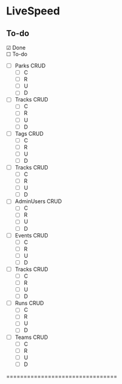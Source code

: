 # LiveSpeed

## To-do

&#9745; Done <br/>
&#9744; To-do <br/>

- &#9744; Parks CRUD
  - &#9744; C
  - &#9744; R
  - &#9744; U
  - &#9744; D
- &#9744; Tracks CRUD
  - &#9744; C
  - &#9744; R
  - &#9744; U
  - &#9744; D
- &#9744; Tags CRUD
  - &#9744; C
  - &#9744; R
  - &#9744; U
  - &#9744; D
- &#9744; Tracks CRUD
  - &#9744; C
  - &#9744; R
  - &#9744; U
  - &#9744; D
- &#9744; AdminUsers CRUD
  - &#9744; C
  - &#9744; R
  - &#9744; U
  - &#9744; D
- &#9744; Events CRUD
  - &#9744; C
  - &#9744; R
  - &#9744; U
  - &#9744; D
- &#9744; Tracks CRUD
  - &#9744; C
  - &#9744; R
  - &#9744; U
  - &#9744; D
- &#9744; Runs CRUD
  - &#9744; C
  - &#9744; R
  - &#9744; U
  - &#9744; D
- &#9744; Teams CRUD
  - &#9744; C
  - &#9744; R
  - &#9744; U
  - &#9744; D

================================
